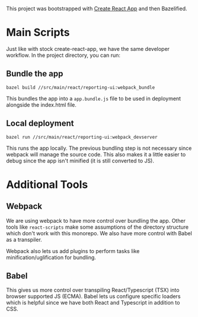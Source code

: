 This project was bootstrapped with [Create React App](https://github.com/facebook/create-react-app) and
then Bazelified.
# Main Scripts

Just like with stock create-react-app, we have the same developer workflow. In the project directory, you can run:

## Bundle the app
`bazel build //src/main/react/reporting-ui:webpack_bundle`

This bundles the app into a `app.bundle.js` file to be used in deployment alongside the index.html file.

## Local deployment
`bazel run //src/main/react/reporting-ui:webpack_devserver`

This runs the app locally. The previous bundling step is not necessary since webpack will manage the source code. This also makes it a little easier to debug since the app isn't minified (it is still converted to JS).

# Additional Tools

## Webpack
We are using webpack to have more control over bundling the app. Other tools like `react-scripts` make some assumptions of the directory structure which don't work with this monorepo. We also have more control with Babel as a transpiler.

Webpack also lets us add plugins to perform tasks like minification/uglification for bundling.

## Babel
This gives us more control over transpiling React/Typescript (TSX) into browser supported JS (ECMA). Babel lets us configure specific loaders which is helpful since we have both React and Typescript in addition to CSS.

